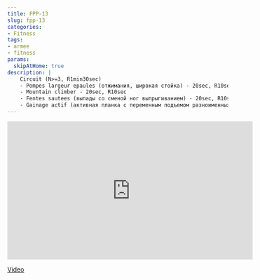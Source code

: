 ```yaml
---
title: FPP-13
slug: fpp-13
categories:
- Fitness
tags:
- armee
- fitness
params:
  skipAtHome: true
description: |
    Circuit (N>=3, R1min30sec)
    - Pompes largeur epaules (отжимания, широкая стойка) - 20sec, R10sec
    - Mountain climber - 20sec, R10sec
    - Fentes sautees (выпады со сменой ног выпрыгиванием) - 20sec, R10sec
    - Gainage actif (активная планка с переменным подъемом разноименных руки и ноги) - 20sec, R10sec
---
```

<iframe width="560" height="315" src="https://www.youtube.com/embed/0A8c9E8x87U?si=tWtzw5n8d9ovtmS1" title="YouTube video player" frameborder="0" allow="accelerometer; autoplay; clipboard-write; encrypted-media; gyroscope; picture-in-picture; web-share" allowfullscreen></iframe>

[Video](https://youtu.be/0A8c9E8x87U?si=tWtzw5n8d9ovtmS1)

